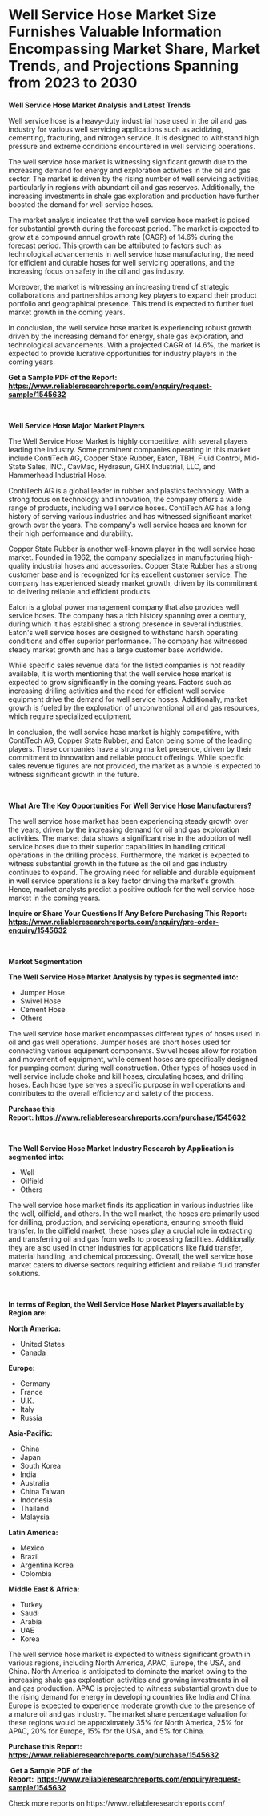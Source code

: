 <p><h1>Well Service Hose Market Size Furnishes Valuable Information Encompassing Market Share, Market Trends, and Projections Spanning from 2023 to 2030</h1></p><p><strong>Well Service Hose Market Analysis and Latest Trends</strong></p>
<p><p>Well service hose is a heavy-duty industrial hose used in the oil and gas industry for various well servicing applications such as acidizing, cementing, fracturing, and nitrogen service. It is designed to withstand high pressure and extreme conditions encountered in well servicing operations.</p><p>The well service hose market is witnessing significant growth due to the increasing demand for energy and exploration activities in the oil and gas sector. The market is driven by the rising number of well servicing activities, particularly in regions with abundant oil and gas reserves. Additionally, the increasing investments in shale gas exploration and production have further boosted the demand for well service hoses.</p><p>The market analysis indicates that the well service hose market is poised for substantial growth during the forecast period. The market is expected to grow at a compound annual growth rate (CAGR) of 14.6% during the forecast period. This growth can be attributed to factors such as technological advancements in well service hose manufacturing, the need for efficient and durable hoses for well servicing operations, and the increasing focus on safety in the oil and gas industry.</p><p>Moreover, the market is witnessing an increasing trend of strategic collaborations and partnerships among key players to expand their product portfolio and geographical presence. This trend is expected to further fuel market growth in the coming years.</p><p>In conclusion, the well service hose market is experiencing robust growth driven by the increasing demand for energy, shale gas exploration, and technological advancements. With a projected CAGR of 14.6%, the market is expected to provide lucrative opportunities for industry players in the coming years.</p></p>
<p><strong>Get a Sample PDF of the Report:&nbsp; <a href="https://www.reliableresearchreports.com/enquiry/request-sample/1545632">https://www.reliableresearchreports.com/enquiry/request-sample/1545632</a></strong></p>
<p>&nbsp;</p>
<p><strong>Well Service Hose Major Market Players</strong></p>
<p><p>The Well Service Hose Market is highly competitive, with several players leading the industry. Some prominent companies operating in this market include ContiTech AG, Copper State Rubber, Eaton, TBH, Fluid Control, Mid-State Sales, INC., CavMac, Hydrasun, GHX Industrial, LLC, and Hammerhead Industrial Hose.</p><p>ContiTech AG is a global leader in rubber and plastics technology. With a strong focus on technology and innovation, the company offers a wide range of products, including well service hoses. ContiTech AG has a long history of serving various industries and has witnessed significant market growth over the years. The company's well service hoses are known for their high performance and durability.</p><p>Copper State Rubber is another well-known player in the well service hose market. Founded in 1962, the company specializes in manufacturing high-quality industrial hoses and accessories. Copper State Rubber has a strong customer base and is recognized for its excellent customer service. The company has experienced steady market growth, driven by its commitment to delivering reliable and efficient products.</p><p>Eaton is a global power management company that also provides well service hoses. The company has a rich history spanning over a century, during which it has established a strong presence in several industries. Eaton's well service hoses are designed to withstand harsh operating conditions and offer superior performance. The company has witnessed steady market growth and has a large customer base worldwide.</p><p>While specific sales revenue data for the listed companies is not readily available, it is worth mentioning that the well service hose market is expected to grow significantly in the coming years. Factors such as increasing drilling activities and the need for efficient well service equipment drive the demand for well service hoses. Additionally, market growth is fueled by the exploration of unconventional oil and gas resources, which require specialized equipment.</p><p>In conclusion, the well service hose market is highly competitive, with ContiTech AG, Copper State Rubber, and Eaton being some of the leading players. These companies have a strong market presence, driven by their commitment to innovation and reliable product offerings. While specific sales revenue figures are not provided, the market as a whole is expected to witness significant growth in the future.</p></p>
<p>&nbsp;</p>
<p><strong>What Are The Key Opportunities For Well Service Hose Manufacturers?</strong></p>
<p><p>The well service hose market has been experiencing steady growth over the years, driven by the increasing demand for oil and gas exploration activities. The market data shows a significant rise in the adoption of well service hoses due to their superior capabilities in handling critical operations in the drilling process. Furthermore, the market is expected to witness substantial growth in the future as the oil and gas industry continues to expand. The growing need for reliable and durable equipment in well service operations is a key factor driving the market's growth. Hence, market analysts predict a positive outlook for the well service hose market in the coming years.</p></p>
<p><strong>Inquire or Share Your Questions If Any Before Purchasing This Report: <a href="https://www.reliableresearchreports.com/enquiry/pre-order-enquiry/1545632">https://www.reliableresearchreports.com/enquiry/pre-order-enquiry/1545632</a></strong></p>
<p>&nbsp;</p>
<p><strong>Market Segmentation</strong></p>
<p><strong>The Well Service Hose Market Analysis by types is segmented into:</strong></p>
<p><ul><li>Jumper Hose</li><li>Swivel Hose</li><li>Cement Hose</li><li>Others</li></ul></p>
<p><p>The well service hose market encompasses different types of hoses used in oil and gas well operations. Jumper hoses are short hoses used for connecting various equipment components. Swivel hoses allow for rotation and movement of equipment, while cement hoses are specifically designed for pumping cement during well construction. Other types of hoses used in well service include choke and kill hoses, circulating hoses, and drilling hoses. Each hose type serves a specific purpose in well operations and contributes to the overall efficiency and safety of the process.</p></p>
<p><strong>Purchase this Report:&nbsp;<a href="https://www.reliableresearchreports.com/purchase/1545632">https://www.reliableresearchreports.com/purchase/1545632</a></strong></p>
<p>&nbsp;</p>
<p><strong>The Well Service Hose Market Industry Research by Application is segmented into:</strong></p>
<p><ul><li>Well</li><li>Oilfield</li><li>Others</li></ul></p>
<p><p>The well service hose market finds its application in various industries like the well, oilfield, and others. In the well market, the hoses are primarily used for drilling, production, and servicing operations, ensuring smooth fluid transfer. In the oilfield market, these hoses play a crucial role in extracting and transferring oil and gas from wells to processing facilities. Additionally, they are also used in other industries for applications like fluid transfer, material handling, and chemical processing. Overall, the well service hose market caters to diverse sectors requiring efficient and reliable fluid transfer solutions.</p></p>
<p>&nbsp;</p>
<p><strong>In terms of Region, the Well Service Hose Market Players available by Region are:</strong></p>
<p>
    <p> <strong> North America: </strong>
        <ul>
            <li>United States</li>
            <li>Canada</li>
        </ul>
        </p> 
    <p> <strong> Europe: </strong>
        <ul>
            <li>Germany</li>
            <li>France</li>
            <li>U.K.</li>
            <li>Italy</li>
            <li>Russia</li>
        </ul>
        </p> 
    <p> <strong> Asia-Pacific: </strong>
        <ul>
            <li>China</li>
            <li>Japan</li>
            <li>South Korea</li>
            <li>India</li>
            <li>Australia</li>
            <li>China Taiwan</li>
            <li>Indonesia</li>
            <li>Thailand</li>
            <li>Malaysia</li>
        </ul>
        </p> 
    <p> <strong> Latin America: </strong>
        <ul>
            <li>Mexico</li>
            <li>Brazil</li>
            <li>Argentina Korea</li>
            <li>Colombia</li>
        </ul>
        </p> 
    <p> <strong> Middle East & Africa: </strong>
        <ul>
            <li>Turkey</li>
            <li>Saudi</li>
            <li>Arabia</li>
            <li>UAE</li>
            <li>Korea</li>
        </ul>
    </p>
    </p>
<p><p>The well service hose market is expected to witness significant growth in various regions, including North America, APAC, Europe, the USA, and China. North America is anticipated to dominate the market owing to the increasing shale gas exploration activities and growing investments in oil and gas production. APAC is projected to witness substantial growth due to the rising demand for energy in developing countries like India and China. Europe is expected to experience moderate growth due to the presence of a mature oil and gas industry. The market share percentage valuation for these regions would be approximately 35% for North America, 25% for APAC, 20% for Europe, 15% for the USA, and 5% for China.</p></p>
<p><strong>Purchase this Report: <a href="https://www.reliableresearchreports.com/purchase/1545632">https://www.reliableresearchreports.com/purchase/1545632</a></strong></p>
<p>&nbsp;<strong>Get a Sample PDF of the Report:&nbsp;&nbsp;<a href="https://www.reliableresearchreports.com/enquiry/request-sample/1545632">https://www.reliableresearchreports.com/enquiry/request-sample/1545632</a></strong></p>
<p><strong></strong></p>
<p>Check more reports on https://www.reliableresearchreports.com/</p>